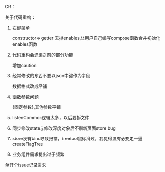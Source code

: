 CR：

关于代码重构：

1. 右键菜单

    constructor=> getter
    去掉enables,让用户自己编写compose函数合并初始化enables函数

2. 代码重构会遗漏之前的部分功能

   增加caution

3. 经常修改的东西不要以json中键作为字段

    数据格式改成平铺

4. 函数参数问题

    {固定参数},其他参数平铺

5. listenCommon逻辑太多，以后要拆文件

6. 同步修改state与修改深度对象后不刷新页面store bug

7. store没有bind导致报错，treetool鼠标滑过，我觉得没有必要走一遍createFlagTree

8. 业务组件需求提出过于频繁

单开个issue记录需求